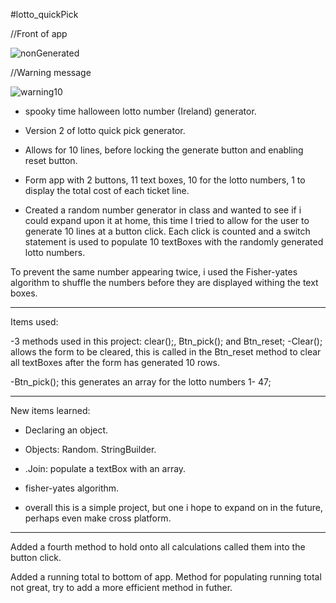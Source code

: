 #lotto_quickPick

//Front of app

![nonGenerated](https://user-images.githubusercontent.com/72698786/153651290-fdcf9f8f-e420-4d51-a30a-d100bd7dd116.JPG)


//Warning message

![warning10](https://user-images.githubusercontent.com/72698786/153651268-b2eabdf0-c07e-4e73-b578-afc27bc80005.JPG)



- spooky time halloween lotto number (Ireland) generator.

- Version 2 of lotto quick pick generator.

- Allows for 10 lines, before locking the generate button and enabling reset button.

- Form app with 2 buttons, 11 text boxes, 10 for the lotto numbers, 1 to display the total cost of each ticket line.

- Created a random number generator in class and wanted to see if i could expand upon it at home, this time I tried to allow for the user to generate 10 lines at a button click.
 Each click is counted and a switch statement is used to populate 10 textBoxes with the randomly generated lotto numbers.

To prevent the same number appearing twice, i used the Fisher-yates algorithm to shuffle the numbers before they are displayed withing the text boxes.


-------------------------------------------------------------------------
Items used: 

-3 methods used in this project: clear();, Btn_pick(); and  Btn_reset; 
-Clear(); allows the form to be cleared, this is called in the Btn_reset method to clear all textBoxes after the form has generated 10 rows.

-Btn_pick(); this generates an array for the lotto numbers 1- 47;

------------------------------------------------------------------------
New items learned:

- Declaring an object.
- Objects: Random. StringBuilder.

- .Join: populate a textBox with an array.

- fisher-yates algorithm.

- overall this is a simple project, but one i hope to expand on in the future, perhaps even make cross platform.

-----------------------------------------------------------------


Added a fourth method to hold onto all calculations called them into the button click.

Added a running total to bottom of app. 
Method for populating running total not great, try to add a more efficient method in futher.

